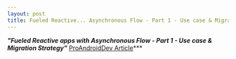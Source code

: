 ```yaml
---
layout: post
title: Fueled Reactive... Asynchronous Flow - Part 1 - Use case & Migration Strategy
---
```

***"Fueled Reactive apps with Asynchronous Flow - Part 1 - Use case & Migration Strategy"*** [ProAndroidDev Article](https://proandroiddev.com/fueled-reactive-apps-with-asynchronous-flow-part-1-use-case-migration-strategy-68840be77cf0)***